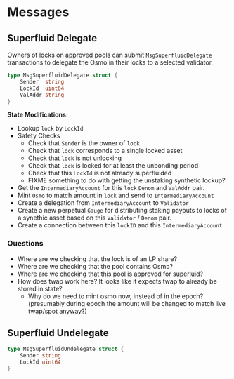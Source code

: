 <!--
order: 3
-->

# Messages

## Superfluid Delegate
Owners of locks on approved pools can submit `MsgSuperfluidDelegate` transactions to delegate the Osmo in their locks to a selected validator.
```go
type MsgSuperfluidDelegate struct {
	Sender  string 
	LockId  uint64 
	ValAddr string 
}
```

**State Modifications:**
- Lookup `lock` by `LockId`
- Safety Checks
    - Check that `Sender` is the owner of `lock`
    - Check that `lock` corresponds to a single locked asset
    - Check that `lock` is not unlocking
    - Check that `lock` is locked for at least the unbonding period
    - Check that this `LockId` is not already superfluided
    - FIXME something to do with getting the unstaking synthetic lockup?
- Get the `IntermediaryAccount` for this `lock` `Denom` and `ValAddr` pair.
- Mint `Osmo` to match amount in `lock` and send to `IntermediaryAccount`
- Create a delegation from `IntermediaryAccount` to `Validator`
- Create a new perpetual `Gauge` for distributing staking payouts to locks of a synethic asset based on this `Validator` / `Denom` pair.
- Create a connection between this `lockID` and this `IntermediaryAccount`

### Questions

- Where are we checking that the lock is of an LP share?
- Where are we checking that the pool contains Osmo?
- Where are we checking that this pool is approved for superluid?
- How does twap work here? It looks like it expects twap to already be stored in state?
    - Why do we need to mint osmo now, instead of in the epoch? (presumably during epoch the amount will be changed to match live twap/spot anyway?)


## Superfluid Undelegate
```go
type MsgSuperfluidUndelegate struct {
	Sender string
	LockId uint64
}
```